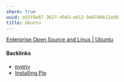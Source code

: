```yaml
---
share: true
uuid: a55f9e87-3627-4503-ad12-9e0748b12a50
title: Ubuntu
---
```

[Enterprise Open Source and Linux | Ubuntu](https://ubuntu.com/)

#### Backlinks

* [pyenv](/687bbe1e-57b1-4cc6-a44e-e4f470319f11)
* [Installing Pip](/36f157a0-97c3-4aaa-b412-cd82eb555653)